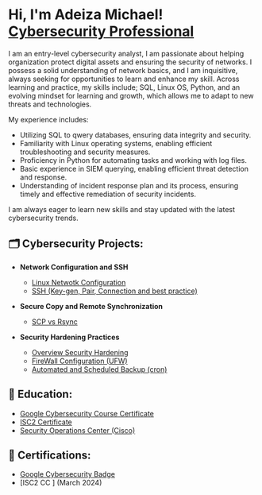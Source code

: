 <h1>Hi, I'm Adeiza Michael! <br/> <a href="https://www.linkedin.com/in/joshmadakor/">Cybersecurity Professional</a> </h1>
I am an entry-level cybersecurity analyst, I am passionate about helping organization protect digital assets and ensuring the security of networks. I possess a solid understanding of network basics, and I am inquisitive, always seeking for opportunities to learn and enhance my skill. Across learning and practice, my skills include; SQL, Linux OS, Python, and an evolving mindset for learning and growth, which allows me to adapt to new threats and technologies.

My experience includes:

- Utilizing SQL to qwery databases, ensuring data integrity and security.
- Familiarity with Linux operating systems, enabling efficient troubleshooting and security measures.
- Proficiency in Python for automating tasks and working with log files.
- Basic experience in SIEM querying, enabling efficient threat detection and response.
- Understanding of incident response plan and its process, ensuring timely and effective remediation of security incidents.

I am always eager to learn new skills and stay updated with the latest cybersecurity trends. 

<h2>🗂️ Cybersecurity Projects:</h2>

- <b>Network Configuration and SSH </b>
  - [Linux Netwotk Configuration ](https://github.com/Blacxz08/Configure-static-IP)
  - [SSH (Key-gen, Pair, Connection and best practice)](https://github.com/Blacxz08/Configure-static-IP)
    
- <b>Secure Copy and Remote Synchronization</b>
  - [SCP vs Rsync](https://github.com/Blacxz08/SCP-vs-Rsync)
    
- <b>Security Hardening Practices</b>
  - [Overview Security Hardening](https://github.com/Blacxz08/Security-Hardening)
  - [FireWall Configuration (UFW)](https://github.com/Blacxz08/Firewall-configuration)
  - [Automated and Scheduled Backup (cron)](https://github.com/Blacxz08/Automated-backup)
 
<h2>🏅 Education:</h2>

  - [Google Cybersecurity Course Certificate](https://www.credly.com/badges/e9962757-106d-4d9b-9d2b-e6376992801f/public_url)
  - [ISC2 Certificate](https://www.credly.com/badges/29a95410-f600-49b1-b8f1-81e227178292/public_url)
  - [Security Operations Center (Cisco)](https://coursera.org/share/38278be4947a8eb8d2686656b4d9e8e1)


<h2>🏅 Certifications:</h2>

  - [Google Cybersecurity Badge](https://www.credly.com/badges/e9962757-106d-4d9b-9d2b-e6376992801f/public_url)
  - [ISC2 CC ] (March 2024)
